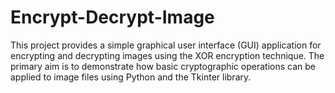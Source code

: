# Encrypt-Decrypt-Image
This project provides a simple graphical user interface (GUI) application for encrypting and decrypting images using the XOR encryption technique. The primary aim is to demonstrate how basic cryptographic operations can be applied to image files using Python and the Tkinter library.
